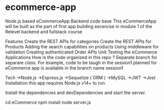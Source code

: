 # ecommerce-app
Node.js based eCommerceApp
Backend code base
This eCommerceApp will be built as the part of first app building excercise in module 1 of the Relevel backend and fullstack course

Features
Create the REST APIs for categories
Create the REST APIs for Products
Adding the search capabilities on products
Using middleware for validation
Creating authenticated Order APIs
Unit Testing the eCommerce Applications
How is the code organized in this repo ?
Separate branch for separare class. For example, code to be taugh in the session1 planned for eCommerce app is available in the branch name session1

Tech
->Node.js
->Express.js
->Sequelize ( ORM )
->MySQL
->JWT
->Jest
Installation
this app requires Node.js v14+ to run.

Install the dependencies and devDependencies and start the server.

cd eCommerce
npm install
node server.js
